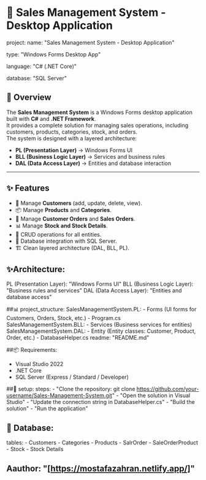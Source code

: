 # 🛒 Sales Management System - Desktop Application

project:
  name: "Sales Management System - Desktop Application"
  
  type: "Windows Forms Desktop App"
  
  language: "C# (.NET Core)"
  
  database: "SQL Server"
  
## 📌 Overview
The **Sales Management System** is a Windows Forms desktop application built with **C#** and **.NET Framework**.  
It provides a complete solution for managing sales operations, including customers, products, categories, stock, and orders.  
The system is designed with a layered architecture:  
- **PL (Presentation Layer)** → Windows Forms UI  
- **BLL (Business Logic Layer)** → Services and business rules  
- **DAL (Data Access Layer)** → Entities and database interaction  

---

## ✨ Features
- 👥 Manage **Customers** (add, update, delete, view).  
- 📦 Manage **Products** and **Categories**.  
- 📑 Manage **Customer Orders** and **Sales Orders**.  
- 📊 Manage **Stock and Stock Details**.  
- 🔄 CRUD operations for all entities.  
- 💾 Database integration with SQL Server.  
- 🏗️ Clean layered architecture (DAL, BLL, PL).


## ✨Architecture:
  PL (Presentation Layer): "Windows Forms UI"
  BLL (Business Logic Layer): "Business rules and services"
  DAL (Data Access Layer): "Entities and database access"

##📊 project_structure:
  SalesManagementSystem.PL:
    - Forms (UI forms for Customers, Orders, Stock, etc.)
    - Program.cs
  SalesManagementSystem.BLL:
    - Services (Business services for entities)
  SalesManagementSystem.DAL:
    - Entity (Entity classes: Customer, Product, Order, etc.)
    - DatabaseHelper.cs
  readme: "README.md"

##📦 Requirements:
  - Visual Studio 2022
  - .NET Core
  - SQL Server (Express / Standard / Developer)

##🔄 setup:
  steps:
    - "Clone the repository: git clone https://github.com/your-username/Sales-Management-System.git"
    - "Open the solution in Visual Studio"
    - "Update the connection string in DatabaseHelper.cs"
    - "Build the solution"
    - "Run the application"

## 💾 Database:
  tables:
    - Customers
    - Categories
    - Products
    - SalrOrder
    - SaleOrderProduct
    - Stock
    - Stock Details

## Aauthor: "[https://mostafazahran.netlify.app/]"

